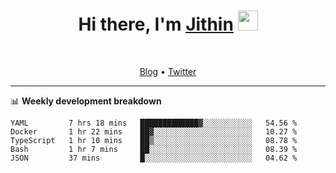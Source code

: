 <h1 align="center">Hi there, I'm <a href="https://jithset.github.io/" target="_blank">Jithin</a> <img
src="https://github.com/blackcater/blackcater/raw/main/images/Hi.gif" height="32" /></h1>

<br />

<p align="center">
  <a href="https://jithset.github.io">Blog</a> •
  <a href="https://twitter.com/jithset">Twitter</a>
</p>

---

📊 **Weekly development breakdown**

<!--START_SECTION:waka-->

```text
YAML         7 hrs 18 mins   █████████████▓░░░░░░░░░░░   54.56 %
Docker       1 hr 22 mins    ██▓░░░░░░░░░░░░░░░░░░░░░░   10.27 %
TypeScript   1 hr 10 mins    ██▒░░░░░░░░░░░░░░░░░░░░░░   08.78 %
Bash         1 hr 7 mins     ██░░░░░░░░░░░░░░░░░░░░░░░   08.39 %
JSON         37 mins         █░░░░░░░░░░░░░░░░░░░░░░░░   04.62 %
```

<!--END_SECTION:waka-->

